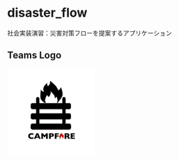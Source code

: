 # disaster_flow

社会実装演習：災害対策フローを提案するアプリケーション

## Teams Logo

<div>
    <img src="assets/logo/team2.png" width="200" height="200">
</div>
